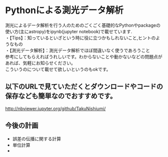 # Pythonによる測光データ解析
測光によるデータ解析を行う人のためのごくごく基礎的なPythonやpackageの使い方(主にastropy)をipynb(jupyter notebook)で載せています.  
・【Tips】：知っているといざという時に役に立つかもしれないこと,ヒントのようなもの  
・【測光データ解析】：測光データ解析でほぼ間違いなく使うであろうこと  
参考にしてもらえればうれしいです。わからないことや動かないなどの問題点があれば、気軽にお知らせください。  
こういうのについて載せて欲しいというのもokです。


## 以下のURLで見ていただくとダウンロードやコードの保存なども簡単なのでおすすめです。
http://nbviewer.jupyter.org/github/TakuNishiumi/


## 今後の計画
* 誤差の伝播に関する計算
* 単位計算
* 
